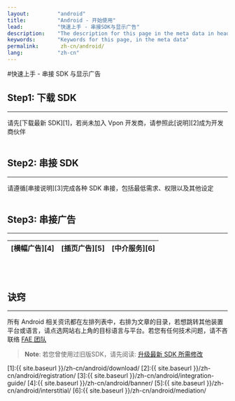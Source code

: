 ```yaml
---
layout:         "android"
title:          "Android - 开始使用"
lead:           "快速上手 - 串接SDK与显示广告"
description:    "The description for this page in the meta data in header."
keywords:       "Keywords for this page, in the meta data"
permalink:       zh-cn/android/
lang:           "zh-cn"
---
```

#快速上手 - 串接 SDK 与显示广告
## Step1: 下载 SDK
---
请先[下载最新 SDK][1]，若尚未加入 Vpon 开发商，请参照此[说明][2]成为开发商伙伴 <br><br>

## Step2: 串接 SDK
---
请遵循[串接说明][3]完成各种 SDK 串接，包括最低需求、权限以及其他设定<br><br>

## Step3: 串接广告
---
| [横幅广告][4]  |[插页广告][5] |[中介服务][6]|
| :------------:|:-----------:| :--------: |
<br><br>

## 诀窍
---
所有 Android 相关资讯都在左排列表中，右排为文章的目录，若想跳转其他装置平台或语言，请点选网站右上角的目标语言与平台。若您有任何技术问题，请不吝联络 [FAE 团队](mailto:fae@vpon.com)


> **Note**: 若您曾使用过旧版SDK，请先阅读: [升级最新 SDK 所需修改](../../zh-cn/android/latest-news/update-to-SDK4_2_x/)




[1]:{{ site.baseurl }}/zh-cn/android/download/
[2]:{{ site.baseurl }}/zh-cn/android/registration/
[3]:{{ site.baseurl }}/zh-cn/android/integration-guide/
[4]:{{ site.baseurl }}/zh-cn/android/banner/
[5]:{{ site.baseurl }}/zh-cn/android/interstitial/
[6]:{{ site.baseurl }}/zh-cn/android/mediation/
